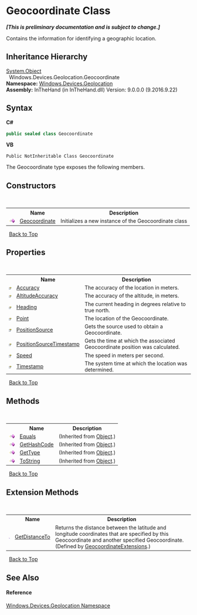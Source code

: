 # Geocoordinate Class
 _**\[This is preliminary documentation and is subject to change.\]**_

Contains the information for identifying a geographic location.


## Inheritance Hierarchy
<a href="http://msdn2.microsoft.com/en-us/library/e5kfa45b" target="_blank">System.Object</a><br />&nbsp;&nbsp;Windows.Devices.Geolocation.Geocoordinate<br />
**Namespace:**&nbsp;<a href="N_Windows_Devices_Geolocation">Windows.Devices.Geolocation</a><br />**Assembly:**&nbsp;InTheHand (in InTheHand.dll) Version: 9.0.0.0 (9.2016.9.22)

## Syntax

**C#**<br />
``` C#
public sealed class Geocoordinate
```

**VB**<br />
``` VB
Public NotInheritable Class Geocoordinate
```

The Geocoordinate type exposes the following members.


## Constructors
&nbsp;<table><tr><th></th><th>Name</th><th>Description</th></tr><tr><td>![Public method](media/pubmethod.gif "Public method")</td><td><a href="M_Windows_Devices_Geolocation_Geocoordinate__ctor">Geocoordinate</a></td><td>
Initializes a new instance of the Geocoordinate class</td></tr></table>&nbsp;
<a href="#geocoordinate-class">Back to Top</a>

## Properties
&nbsp;<table><tr><th></th><th>Name</th><th>Description</th></tr><tr><td>![Public property](media/pubproperty.gif "Public property")</td><td><a href="P_Windows_Devices_Geolocation_Geocoordinate_Accuracy">Accuracy</a></td><td>
The accuracy of the location in meters.</td></tr><tr><td>![Public property](media/pubproperty.gif "Public property")</td><td><a href="P_Windows_Devices_Geolocation_Geocoordinate_AltitudeAccuracy">AltitudeAccuracy</a></td><td>
The accuracy of the altitude, in meters.</td></tr><tr><td>![Public property](media/pubproperty.gif "Public property")</td><td><a href="P_Windows_Devices_Geolocation_Geocoordinate_Heading">Heading</a></td><td>
The current heading in degrees relative to true north.</td></tr><tr><td>![Public property](media/pubproperty.gif "Public property")</td><td><a href="P_Windows_Devices_Geolocation_Geocoordinate_Point">Point</a></td><td>
The location of the Geocoordinate.</td></tr><tr><td>![Public property](media/pubproperty.gif "Public property")</td><td><a href="P_Windows_Devices_Geolocation_Geocoordinate_PositionSource">PositionSource</a></td><td>
Gets the source used to obtain a Geocoordinate.</td></tr><tr><td>![Public property](media/pubproperty.gif "Public property")</td><td><a href="P_Windows_Devices_Geolocation_Geocoordinate_PositionSourceTimestamp">PositionSourceTimestamp</a></td><td>
Gets the time at which the associated Geocoordinate position was calculated.</td></tr><tr><td>![Public property](media/pubproperty.gif "Public property")</td><td><a href="P_Windows_Devices_Geolocation_Geocoordinate_Speed">Speed</a></td><td>
The speed in meters per second.</td></tr><tr><td>![Public property](media/pubproperty.gif "Public property")</td><td><a href="P_Windows_Devices_Geolocation_Geocoordinate_Timestamp">Timestamp</a></td><td>
The system time at which the location was determined.</td></tr></table>&nbsp;
<a href="#geocoordinate-class">Back to Top</a>

## Methods
&nbsp;<table><tr><th></th><th>Name</th><th>Description</th></tr><tr><td>![Public method](media/pubmethod.gif "Public method")</td><td><a href="http://msdn2.microsoft.com/en-us/library/bsc2ak47" target="_blank">Equals</a></td><td> (Inherited from <a href="http://msdn2.microsoft.com/en-us/library/e5kfa45b" target="_blank">Object</a>.)</td></tr><tr><td>![Public method](media/pubmethod.gif "Public method")</td><td><a href="http://msdn2.microsoft.com/en-us/library/zdee4b3y" target="_blank">GetHashCode</a></td><td> (Inherited from <a href="http://msdn2.microsoft.com/en-us/library/e5kfa45b" target="_blank">Object</a>.)</td></tr><tr><td>![Public method](media/pubmethod.gif "Public method")</td><td><a href="http://msdn2.microsoft.com/en-us/library/dfwy45w9" target="_blank">GetType</a></td><td> (Inherited from <a href="http://msdn2.microsoft.com/en-us/library/e5kfa45b" target="_blank">Object</a>.)</td></tr><tr><td>![Public method](media/pubmethod.gif "Public method")</td><td><a href="http://msdn2.microsoft.com/en-us/library/7bxwbwt2" target="_blank">ToString</a></td><td> (Inherited from <a href="http://msdn2.microsoft.com/en-us/library/e5kfa45b" target="_blank">Object</a>.)</td></tr></table>&nbsp;
<a href="#geocoordinate-class">Back to Top</a>

## Extension Methods
&nbsp;<table><tr><th></th><th>Name</th><th>Description</th></tr><tr><td>![Public Extension Method](media/pubextension.gif "Public Extension Method")</td><td><a href="M_InTheHand_Devices_Geolocation_GeocoordinateExtensions_GetDistanceTo">GetDistanceTo</a></td><td>
Returns the distance between the latitude and longitude coordinates that are specified by this Geocoordinate and another specified Geocoordinate.
 (Defined by <a href="T_InTheHand_Devices_Geolocation_GeocoordinateExtensions">GeocoordinateExtensions</a>.)</td></tr></table>&nbsp;
<a href="#geocoordinate-class">Back to Top</a>

## See Also


#### Reference
<a href="N_Windows_Devices_Geolocation">Windows.Devices.Geolocation Namespace</a><br />